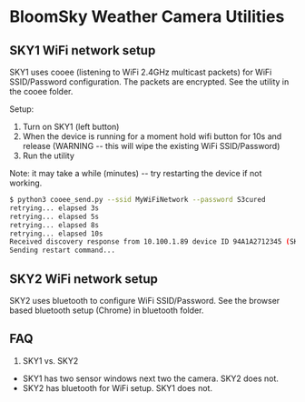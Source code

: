 # BloomSky Weather Camera Utilities


## SKY1 WiFi network setup

SKY1 uses cooee (listening to WiFi 2.4GHz multicast packets) for WiFi SSID/Password configuration. The packets are encrypted. See the utility in the cooee folder.

Setup:
1. Turn on SKY1 (left button)
2. When the device is running for a moment hold wifi button for 10s and release (WARNING -- this will wipe the existing WiFi SSID/Password)
3. Run the utility

Note: it may take a while (minutes) -- try restarting the device if not working.

```bash
$ python3 cooee_send.py --ssid MyWiFiNetwork --password S3cured
retrying... elapsed 3s
retrying... elapsed 5s
retrying... elapsed 8s
retrying... elapsed 10s
Received discovery response from 10.100.1.89 device ID 94A1A2712345 (SKY1)
Sending restart command... 
```

## SKY2 WiFi network setup

SKY2 uses bluetooth to configure WiFi SSID/Password. See the browser based bluetooth setup (Chrome) in bluetooth folder.

## FAQ

1. SKY1 vs. SKY2

* SKY1 has two sensor windows next two the camera. SKY2 does not.
* SKY2 has bluetooth for WiFi setup. SKY1 does not.
